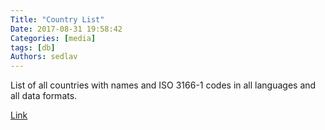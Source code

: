 ```yaml
---
Title: "Country List"
Date: 2017-08-31 19:58:42
Categories: [media]
tags: [db]
Authors: sedlav
---
```


List of all countries with names and ISO 3166-1 codes in all languages and all data formats.

[Link](https://github.com/umpirsky/country-list)
